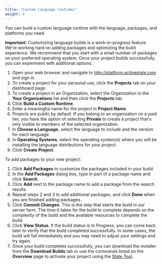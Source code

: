 ```yaml
---
title: "Custom language runtimes"
weight: 4
---
```


You can build a custom language runtime with the language, packages, and platforms you need.<!--more-->

**Important**: Customizing language builds is a work-in-progress feature. We're working hard on adding packages and optimizing the build experience. We recommend that you start with a small number of packages on your preferred operating system. Once your project builds successfully, you can experiment with additional options.

1. Open your web browser and navigate to <a href ="https://platform.activestate.com" target="\_blank">http://platform.activestate.com</a> and sign in.
2. To create a project for your personal use, click the **Projects** tab on your dashboard page.
3. To create a project in an Organization, select the Organization in the **Your Organizations** list and then click the **Projects** tab.
4. Click **Build a Custom Runtime**.
5. Enter a meaningful name for the project in **Project Name**. 
6. Projects are public by default. If you belong to an organization on a paid tier, you have the option of selecting **Private** to create a project that's only visible to members of the selected organization.
7. In **Choose a Language**, select the language to include and the version for each language.
8. In **Operating Systems**, select the operating system(s) where you will be installing the language distributions for your project. 
9. Click **Create Project**.

To add packages to your new project:

1. Click **Add Packages** to customize the packages included in your build. 
2. In the **Add Packages** dialog box, type in part of a package name and click **Search**. 
3. Click **Add** next to the package name to add a package from the search results. 
4. Repeat steps 2 and 3 to add additional packages, and click **Done** when you are finished adding packages.
5. Click **Commit Changes**. This is the step that starts the build in our server farm. The time it takes for the build to complete depends on the complexity of the build and the available resources to complete the build.
6. Click **View Status**. If the build status is In Progress, you can come back later to verify that the build completed successfully. In some cases, the build will fail immediately and you may need to adjust your settings and try again.
7. Once your build completes successfully, you can download the installer from the **Download Builds** tab or use the commands listed on the **Overview** page to activate your project using the [State Tool](/state/start). 